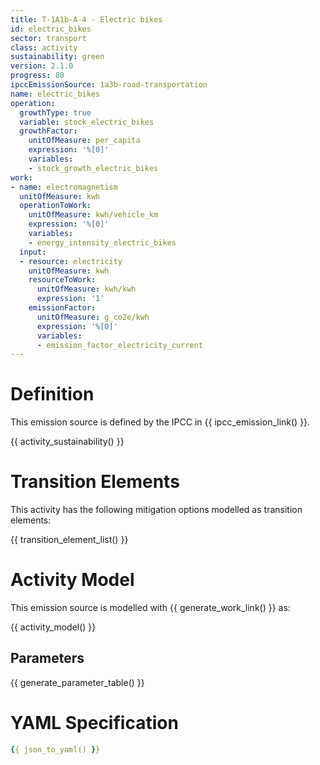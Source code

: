 ```yaml
---
title: T-1A1b-A-4 - Electric bikes
id: electric_bikes
sector: transport
class: activity
sustainability: green
version: 2.1.0
progress: 80
ipccEmissionSource: 1a3b-road-transportation
name: electric_bikes
operation:
  growthType: true
  variable: stock_electric_bikes
  growthFactor:
    unitOfMeasure: per_capita
    expression: '%[0]'
    variables:
    - stock_growth_electric_bikes
work:
- name: electromagnetism
  unitOfMeasure: kwh
  operationToWork:
    unitOfMeasure: kwh/vehicle_km
    expression: '%[0]'
    variables:
    - energy_intensity_electric_bikes
  input:
  - resource: electricity
    unitOfMeasure: kwh
    resourceToWork:
      unitOfMeasure: kwh/kwh
      expression: '1'
    emissionFactor:
      unitOfMeasure: g_co2e/kwh
      expression: '%[0]'
      variables:
      - emission_factor_electricity_current
---
```

# Definition
This emission source is defined by the IPCC in {{ ipcc_emission_link() }}.

{{ activity_sustainability() }}

# Transition Elements

This activity has the following mitigation options modelled as transition elements:

{{ transition_element_list() }}

# Activity Model
This emission source is modelled with {{ generate_work_link() }} as:

{{ activity_model() }}

## Parameters

{{ generate_parameter_table() }}

# YAML Specification

```yaml
{{ json_to_yaml() }}
```
